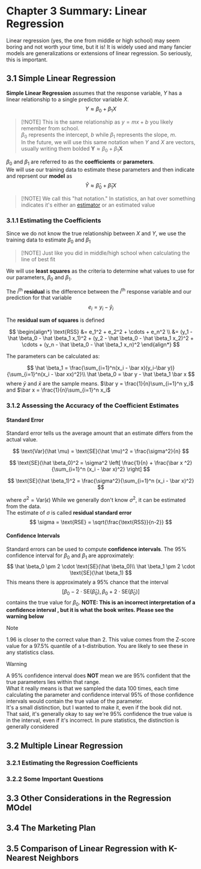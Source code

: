# Chapter 3 Summary: Linear Regression
Linear regression (yes, the one from middle or high school) may seem boring and not worth your time, but it is!  It
is widely used and many fancier models are generalizations or extensions of linear regression.  So seriously, this is
important.
## 3.1 Simple Linear Regression
**Simple Linear Regression** assumes that the response variable, $Y$ has a linear relationship to a single predictor
variable $X$.
$$
\begin{equation*}
Y \approx \beta_0 + \beta_1 X
\end{equation*}
$$

> [!NOTE] This is the same relationship as $y=mx+b$ you likely remember from school. \
> $\beta_0$ represents the intercept, $b$ while $\beta_1$ represents the slope, $m$. \
> In the future, we will use this same notation when $Y$ and $X$ are vectors, usually writing them bolded
> $\mathbf{Y} \approx \beta_0 + \beta_1 \mathbf{X}$

$\beta_0$ and $\beta_1$ are referred to as the **coefficients** or **parameters**. \
We will use our training data to estimate these parameters and then indicate and reprsent our **model** as
$$
\begin{equation*}
\hat Y \approx \hat \beta_0 + \hat \beta_1 X
\end{equation*}
$$
> [!NOTE] We call this "hat notation."  In statistics, an hat over something indicates it's either an 
> [estimator](https://en.wikipedia.org/wiki/Estimator) or an estimated value

### 3.1.1 Estimating the Coefficients
Since we do not know the true relationship between $X$ and $Y$, we use the training data to estimate $\beta_0$ and 
$\beta_1$
> [!NOTE] Just like you did in middle/high school when calculating the line of best fit

We will use **least squares** as the criteria to determine what values to use for our parameters, $\beta_0$ and $\beta_1$.

The $i$<sup>th</sup> **residual** is the difference between the $i$<sup>th</sup> response variable and our prediction for
that variable
$$
e_i = y_i - \hat y_i
$$

The **residual sum of squares** is defined

$$
\begin{align*}
\text{RSS} &= e_1^2 + e_2^2 + \cdots + e_n^2 \\
&= (y_1 - \hat \beta_0 - \hat \beta_1 x_1)^2 + (y_2 - \hat \beta_0 - \hat \beta_1 x_2)^2  + \cdots + (y_n - \hat \beta_0 - \hat \beta_1 x_n)^2 
\end{align*}
$$

The parameters can be calculated as:

$$
\hat \beta_1 = \frac{\sum_{i=1}^n(x_i - \bar x)(y_i-\bar y)}{\sum_{i=1}^n(x_i - \bar xx)^2}\\
\hat \beta_0 = \bar y - \hat \beta_1 \bar x
$$
where $\bar y$ and $\bar x$ are the sample means.  $\bar y = \frac{1}{n}\sum_{i=1}^n y_i$ and $\bar x = \frac{1}{n}\sum_{i=1}^n x_i$ 
### 3.1.2 Assessing the Accuracy of the Coefficient Estimates
#### Standard Error
Standard error tells us the average amount that an estimate differs from the actual value.

$$
\text{Var}(\hat \mu) = \text{SE}(\hat \mu)^2 = \frac{\sigma^2}{n}
$$

$$
\text{SE}(\hat \beta_0)^2 = \sigma^2 \left[ \frac{1}{n} + \frac{\bar x ^2}{\sum_{i=1}^n (x_i - \bar x)^2} \right]
$$

$$
\text{SE}(\hat \beta_1)^2 = \frac{\sigma^2}{\sum_{i=1}^n (x_i - \bar x)^2}
$$

where $\sigma^2 = \text{Var}(\epsilon)$  While we generally don't know $\sigma^2$, it can be estimated from the data.  
The estimate of $\sigma$ is called **residual standard error**
$$
\sigma = \text{RSE} = \sqrt{\frac{\text{RSS}}{n-2}}
$$
#### Confidence Intervals
Standard errors can be used to compute **confidence intervals**.  The 95% confidence interval for $\beta_0$ and $\beta_1$
are approximately:
$$
\hat \beta_0 \pm 2 \cdot \text{SE}(\hat \beta_0)\\
\hat \beta_1 \pm 2 \cdot \text{SE}(\hat \beta_1)
$$
This means there is approximately a 95% chance that the interval 
$$
\left[\beta_0 - 2 \cdot \text{SE}(\hat \beta_0), \beta_0 + 2 \cdot \text{SE}(\hat \beta_0)\right]
$$
contains the true value for $\beta_0$.  **NOTE: This is an incorrect interpretation of a confidence interval
, but it is what the book writes.  Please see the warning below**

> [!NOTE]
> 1.96 is closer to the correct value than 2.  This value comes from the Z-score value for a 97.5% quantile of a
> t-distribution.  You are likely to see these in any statistics class.

> [!WARNING]
> A 95% confidence interval does **NOT** mean we are 95% confident that the true parameters lies within that range. \
> What it really means is that we sampled the data 100 times, each time calculating the parameter and confidence interval
> 95% of those confidence intervals would contain the true value of the parameter. \
> It's a small distinction, but I wanted to make it, even if the book did not. \
> That said, it's generally okay to say we're 95% confidence the true value is in the interval, even if it's incorrect.
> In pure statistics, the distinction is generally considered

## 3.2 Multiple Linear Regression
### 3.2.1 Estimating the Regression Coefficients
### 3.2.2 Some Important Questions
## 3.3 Other Considerations in the Regression MOdel
## 3.4 The Marketing Plan
## 3.5 Comparison of Linear Regression with K-Nearest Neighbors